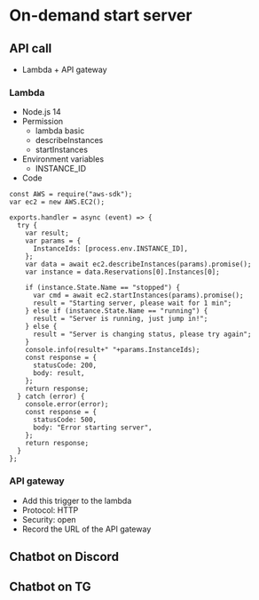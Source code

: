 # On-demand start server

## API call
* Lambda + API gateway

### Lambda
* Node.js 14
* Permission
  * lambda basic
  * describeInstances
  * startInstances
* Environment variables
  * INSTANCE_ID
* Code
```
const AWS = require("aws-sdk");
var ec2 = new AWS.EC2();

exports.handler = async (event) => {
  try {
    var result;
    var params = {
      InstanceIds: [process.env.INSTANCE_ID],
    };
    var data = await ec2.describeInstances(params).promise();
    var instance = data.Reservations[0].Instances[0];
    
    if (instance.State.Name == "stopped") {
      var cmd = await ec2.startInstances(params).promise();
      result = "Starting server, please wait for 1 min";
    } else if (instance.State.Name == "running") {
      result = "Server is running, just jump in!";
    } else {
      result = "Server is changing status, please try again";
    }
    console.info(result+" "+params.InstanceIds);
    const response = {
      statusCode: 200,
      body: result,
    };
    return response;
  } catch (error) {
    console.error(error);
    const response = {
      statusCode: 500,
      body: "Error starting server",
    };
    return response;
  }
};
```

### API gateway
* Add this trigger to the lambda
* Protocol: HTTP
* Security: open
* Record the URL of the API gateway

## Chatbot on Discord

## Chatbot on TG

